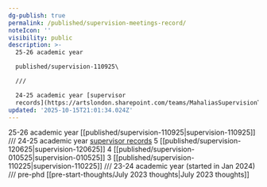 ```yaml
---
dg-publish: true
permalink: /published/supervision-meetings-record/
noteIcon: ''
visibility: public
description: >-
  25-26 academic year

  published/supervision-110925\

  ///

  24-25 academic year [supervisor
  records](https://artslondon.sharepoint.com/teams/MahaliasSupervisionTeam/S
updated: '2025-10-15T21:01:34.024Z'
---
```


25-26 academic year
[[published/supervision-110925\|supervision-110925]]
///
24-25 academic year [supervisor records](https://artslondon.sharepoint.com/teams/MahaliasSupervisionTeam/Shared%20Documents/Forms/AllItems.aspx?id=%2Fteams%2FMahaliasSupervisionTeam%2FShared%20Documents%2FGeneral%2FSupervision%20Report%20Forms%202425&viewid=00438bf5%2Dd637%2D4516%2Db4c6%2Dfe364f17829d)
5 [[published/supervision-120625\|supervision-120625]]
4 [[published/supervision-010525\|supervision-010525]]
3 [[published/supervision-110225\|supervision-110225]]
///
23-24 academic year (started in Jan 2024)
///
pre-phd
[[pre-start-thoughts/July 2023 thoughts\|July 2023 thoughts]]
